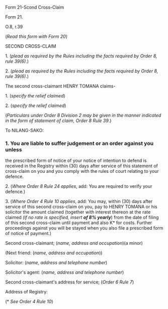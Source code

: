 Form 21-Scond Cross-Claim

Form 21.

O.8, r.39

(*Read this form with Form 20*)

SECOND CROSS-CLAIM

1\. (*plead as required by the Rules including the facts required by
Order 8, rule 39(6)*.)

2\. (*plead as required by the Rules including the facts required by
Order 8, rule 39(6)*.)

The second cross-claimant HENRY TOMANA claims-

1\. (*specify the relief claimed*)

2\. (*specify the relief claimed*)

(*Particulars under Order 8 Division 2 may be given in the manner
indicated in the form of statement of claim, Order 8 Rule 39*.)

To NILANG-SAKO:

### 1\. You are liable to suffer judgement or an order against you unless
the prescribed form of notice of your notice of intention to defend is
received in the Registry within (30) days after service of this
statement of cross-claim on you and you comply with the rules of court
relating to your defence.

2\. (*Where Order 8 Rule 24 applies*, add: You are required to verify
your defence.)

3\. (*Where Order 4 Rule 10 applies*, add: You may, within (30) days
after service of this second cross-claim on you, pay to HENRY TOMANA or
his solicitor the amount claimed (together with interest thereon at the
rate claimed *(if no rate is specified, insert **of 8% yearly***) from
the date of filing of this second cross-claim until payment and also K\*
for costs. Further proceedings against you will be stayed when you also
file a prescribed form of notice of payment.)

Second cross-claimant; (*name, address and occupation*)(a minor)

(Next friend: (*name, address and occupation*))

Solicitor: (*name, address and telephone number*)

Solicitor's agent: (*name, address and telephone number*)

Second cross-claimant's address for service; (*Order 6 Rule 7*)

Address of Registry:

(\* *See Order 4 Rule 10*)

